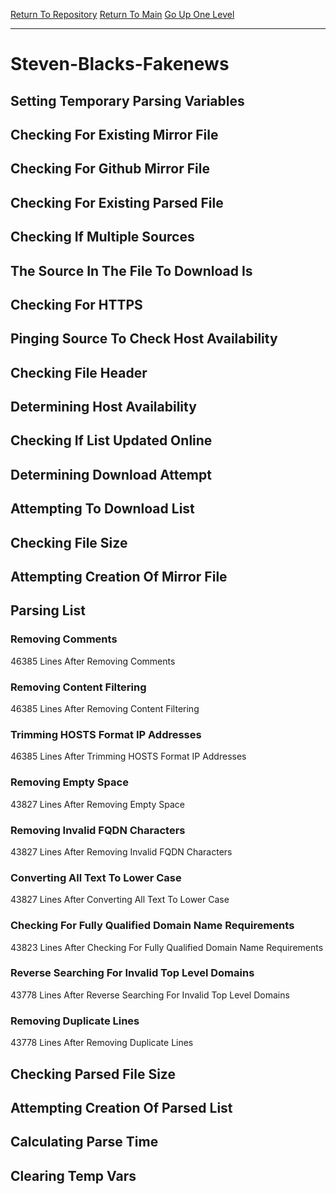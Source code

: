 [Return To Repository](https://github.com/deathbybandaid/piholeparser/)
[Return To Main](https://github.com/deathbybandaid/piholeparser/blob/master/RecentRunLogs/Mainlog.md)
[Go Up One Level](https://github.com/deathbybandaid/piholeparser/blob/master/RecentRunLogs/TopLevelScripts/30-Processing-Blacklists.md)
____________________________________
# Steven-Blacks-Fakenews
## Setting Temporary Parsing Variables
## Checking For Existing Mirror File
## Checking For Github Mirror File
## Checking For Existing Parsed File
## Checking If Multiple Sources
## The Source In The File To Download Is
## Checking For HTTPS
## Pinging Source To Check Host Availability
## Checking File Header
## Determining Host Availability
## Checking If List Updated Online
## Determining Download Attempt
## Attempting To Download List
## Checking File Size
## Attempting Creation Of Mirror File
## Parsing List
### Removing Comments
46385 Lines After Removing Comments
### Removing Content Filtering
46385 Lines After Removing Content Filtering
### Trimming HOSTS Format IP Addresses
46385 Lines After Trimming HOSTS Format IP Addresses
### Removing Empty Space
43827 Lines After Removing Empty Space
### Removing Invalid FQDN Characters
43827 Lines After Removing Invalid FQDN Characters
### Converting All Text To Lower Case
43827 Lines After Converting All Text To Lower Case
### Checking For Fully Qualified Domain Name Requirements
43823 Lines After Checking For Fully Qualified Domain Name Requirements
### Reverse Searching For Invalid Top Level Domains
43778 Lines After Reverse Searching For Invalid Top Level Domains
### Removing Duplicate Lines
43778 Lines After Removing Duplicate Lines
## Checking Parsed File Size
## Attempting Creation Of Parsed List
## Calculating Parse Time
## Clearing Temp Vars
